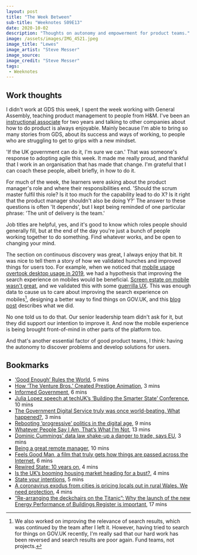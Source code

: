 ```yaml
---
layout: post
title: "The Week Between"
sub-title: "Weeknotes S09E13"
date: 2020-10-02
description: "Thoughts on autonomy and empowerment for product teams."
image: /assets/images/IMG_4521.jpeg
image_title: "Lewes"
image_artist: "Steve Messer"
image_source: 
image_credit: "Steve Messer"
tags:
 - Weeknotes
---
```


## Work thoughts

I didn't work at GDS this week, I spent the week working with General Assembly, teaching product management to people from H&M. I've been an [instructional associate](https://generalassemb.ly/instructors/steve-messer/19440) for two years and talking to other companies about how to do product is always enjoyable. Mainly because I'm able to bring so many stories from GDS, about its success and ways of working, to people who are struggling to get to grips with a new mindset.

'If the UK government can do it, I'm sure we can.' That was someone's response to adopting agile this week. It made me really proud, and thankful that I work in an organisation that has made that change. I'm grateful that I can coach these people, albeit briefly, in how to do it.

For much of the week, the learners were asking about the product manager's role and where their responsibilities end. 'Should the scrum master fulfil this role? Is it too much for the capability lead to do X? Is it right that the product manager shouldn't also be doing Y?' The answer to these questions is often 'It depends', but I kept being reminded of one particular phrase: 'The unit of delivery is the team.' 

Job titles are helpful, yes, and it's good to know which roles people should generally fill, but at the end of the day you're just a bunch of people working together to do something. Find whatever works, and be open to changing your mind.

The section on continuous discovery was great, I always enjoy that bit. It was nice to tell them a story of how we validated hunches and improved things for users too. For example, when we noticed that [mobile usage overtook desktop usage in 2019](https://twitter.com/stevenjmesser/status/1108401818474856448), we had a hypothesis that improving the search experience on mobiles would be beneficial. [Screen estate on mobile wasn't great](https://twitter.com/stevenjmesser/status/1153326845036814337), and we validated this with some [guerrilla UX](https://insidegovuk.blog.gov.uk/2019/09/18/being-a-user-researcher-for-a-day/). This was enough data to cause us to care about improving the search experience on mobiles[^1], designing a better way to find things on GOV.UK, and this [blog post](https://insidegovuk.blog.gov.uk/2020/07/23/improving-the-mobile-experience-on-gov-uk/) describes what we did. 

No one told us to do that. Our senior leadership team didn't ask for it, but they did support our intention to improve it. And now the mobile experience is being brought front-of-mind in other parts of the platform too.

And that's another essential factor of good product teams, I think: having the autonomy to discover problems and develop solutions for users.

## Bookmarks

- [‘Good Enough’ Rules the World](https://www.nytimes.com/2020/09/16/technology/good-enough-rules-the-world.html), 5 mins
- [How ‘The Venture Bros.’ Created Prestige Animation](https://thefederalist.com/2020/09/15/how-the-venture-bros-created-prestige-animation/), 3 mins
- [Informed Government](https://glynrjones.blog/2020/09/18/informed-government/), 6 mins
- [Julia Lopez speech at techUK’s ‘Building the Smarter State’ Conference](https://www.gov.uk/government/speeches/julia-lopez-speech-at-techuks-building-the-smarter-state-conference), 10 mins
- [The Government Digital Service truly was once world-beating. What happened?](https://www.theguardian.com/society/2020/sep/24/government-digital-service-truly-was-once-world-beating-what-happened), 3 mins
- [Rebooting ‘progressive’ politics in the digital age](https://ntouk.wordpress.com/2020/08/14/rebooting-progressive-politics-in-the-digital-age/), 9 mins
- [Whatever People Say I Am, That’s What I’m Not](https://buttondown.email/goodproductmanagement/archive/whatever-people-say-i-am-thats-what-im-not/), 13 mins
- [Dominic Cummings' data law shake-up a danger to trade, says EU](https://www.theguardian.com/politics/2020/sep/25/dominic-cummings-data-law-shake-up-a-danger-to-trade-says-eu), 3 mins
- [Being a great remote manager](https://about.gitlab.com/company/culture/all-remote/being-a-great-remote-manager/), 10 mins
- [Feels Good Man, a film that truly gets how things are passed across the Internet](https://arstechnica.com/gaming/2020/09/feels-good-man-a-film-that-truly-gets-how-things-are-passed-across-the-internet/), 6 mins
- [Rewired State: 10 years on](https://medium.com/@abscond/rewired-state-10-years-on-73657bf8b4d0), 4 mins
- [Is the UK’s booming housing market heading for a bust?](https://www.ft.com/content/16f82139-8fe2-49a8-93a0-27004489bb6b), 4 mins
- [State your intentions](https://progress.substack.com/p/state-your-intentions), 5 mins
- [A coronavirus exodus from cities is pricing locals out in rural Wales. We need protection](https://www.theguardian.com/commentisfree/2020/sep/29/covid-exodus-cities-rural-wales), 4 mins
- [“Re-arranging the deckchairs on the Titanic”: Why the launch of the new Energy Performance of Buildings Register is important](https://medium.com/@katy_77804/re-arranging-the-deckchairs-on-the-titanic-why-the-launch-of-the-new-energy-performance-of-7940d92a1523), 17 mins

[^1]: We also worked on improving the relevance of search results, which was continued by the team after I left it. However, having tried to search for things on GOV.UK recently, I'm really sad that our hard work has been reversed and search results are poor again. Fund teams, not projects.
